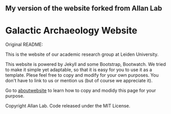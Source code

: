 ## My version of the website forked from Allan Lab

# Galactic Archaeology Website

Original README:

This is the website of our academic research group at Leiden University.

This website is powered by Jekyll and some Bootstrap, Bootwatch. We tried to make it simple yet adaptable, so that it is easy for you to use it as a template. Plese feel free to copy and modify for your own purposes.  You don't have to link to us or mention us (but of course we appreciate it).

Go to [aboutwebsite](rilufi.github.io/aboutwebsite)  to learn how to copy and modidy this page for your purpose. 


Copyright Allan Lab. Code released under the MIT License.

